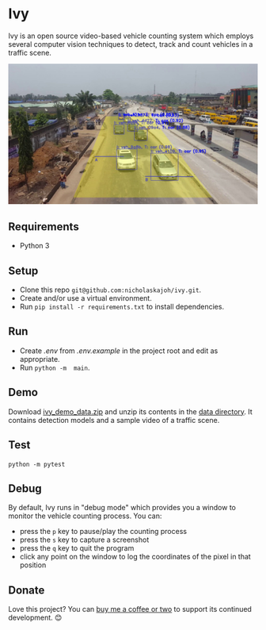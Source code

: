 # Ivy
Ivy is an open source video-based vehicle counting system which employs several computer vision techniques to detect, track and count vehicles in a traffic scene.

![](vehicle_counting.jpg)

## Requirements
- Python 3

## Setup
- Clone this repo `git@github.com:nicholaskajoh/ivy.git`.
- Create and/or use a virtual environment.
- Run `pip install -r requirements.txt` to install dependencies.

## Run
- Create _.env_ from _.env.example_ in the project root and edit as appropriate.
- Run `python -m  main`.

## Demo
Download [ivy_demo_data.zip](https://drive.google.com/open?id=1JtEhWlfk1CiUEFsrTQHQa0VkTi3IKbze) and unzip its contents in the [data directory](/data). It contains detection models and a sample video of a traffic scene.

## Test
```
python -m pytest
```

## Debug
By default, Ivy runs in "debug mode" which provides you a window to monitor the vehicle counting process. You can:
- press the `p` key to pause/play the counting process
- press the `s` key to capture a screenshot
- press the `q` key to quit the program
- click any point on the window to log the coordinates of the pixel in that position

## Donate
Love this project? You can [buy me a coffee or two](http://buymeacoff.ee/nicholaskajoh) to support its continued development. 😊